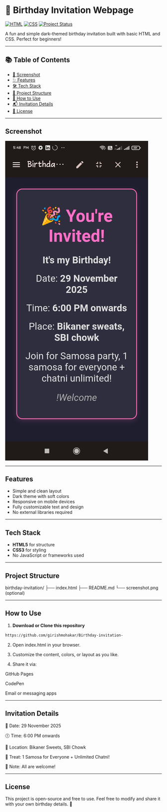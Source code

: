 # 🎉 Birthday Invitation Webpage

[![HTML](https://img.shields.io/badge/HTML-5-orange)](https://developer.mozilla.org/en-US/docs/Web/HTML)
[![CSS](https://img.shields.io/badge/CSS-3-blue)](https://developer.mozilla.org/en-US/docs/Web/CSS)
[![Project Status](https://img.shields.io/badge/Status-Completed-brightgreen)]()

A fun and simple dark-themed birthday invitation built with basic HTML and CSS. Perfect for beginners!

---

## 📚 Table of Contents

- [📸 Screenshot](#screenshot)
- [✨ Features](#features)
- [🛠️ Tech Stack](#tech-stack)
- [📁 Project Structure](#project-structure)
- [🚀 How to Use](#how-to-use)
- [📬 Invitation Details](#invitation-details)
- [📜 License](#license)

---

##  Screenshot

![Birthday Invitation Screenshot](Screenshot_2025-06-21-17-48-18-182_com.qamar.ide.web.jpg)

---

##  Features

- Simple and clean layout
- Dark theme with soft colors
- Responsive on mobile devices
- Fully customizable text and design
- No external libraries required

---

##  Tech Stack

- **HTML5** for structure  
- **CSS3** for styling  
- No JavaScript or frameworks used

---

##  Project Structure

birthday-invitation/ ├── index.html ├── README.md └── screenshot.png (optional)

---

##  How to Use

1. **Download or Clone this repository**
```bash
https://github.com/girishmohakar/Birthday-invitation-
```

2. Open index.html in your browser.


3. Customize the content, colors, or layout as you like.


4. Share it via:

GitHub Pages

CodePen

Email or messaging apps





---

## Invitation Details

📅 Date: 29 November 2025

🕕 Time: 6:00 PM onwards

📍 Location: Bikaner Sweets, SBI Chowk

🥟 Treat: 1 Samosa for Everyone + Unlimited Chatni!

🎈 Note: All are welcome!



---

## License

This project is open-source and free to use.
Feel free to modify and share it with your own birthday details. 🎁
